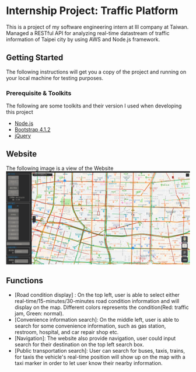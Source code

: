 # Internship Project: Traffic Platform

This is a project of my software engineering intern at III company at Taiwan. Managed a RESTful API for analyzing real-time datastream of traffic information of Taipei city by using AWS and Node.js framework.

## Getting Started

The following instructions will get you a copy of the project and running on your local machine for testing purposes.

### Prerequisite & Toolkits

The following are some toolkits and their version I used when developing this project

* [Node.js](https://nodejs.org/en/download/)
* [Bootstrap 4.1.2](https://getbootstrap.com/docs/4.1/getting-started/download/)
* [jQuery](https://jquery.com/)

## Website

The following image is a view of the Website
![image](https://github.com/CKRC24/TrafficPlatform/blob/master/traffic_Platform.png)

## Functions

* [Road condition display] : On the top left, user is able to select either real-time/15-minutes/30-minutes road condition information
and will display on the map. Different colors represents the condition(Red: traffic jam, Green: normal).
* [Convenience information search]: On the middle left, user is able to search for some convenience information, such as gas station,
restroom, hospital, and car repair shop etc.
* [Navigation]: The website also provide navigation, user could input search for their destination on the top left search box.
* [Public transportation search]: User can search for buses, taxis, trains, for taxis the vehicle's real-time position will show up on the
map with a taxi marker in order to let user know their nearby information.
